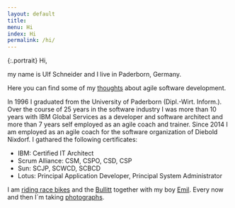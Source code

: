 ```yaml
---
layout: default
title: 
menu: Hi
index: Hi
permalink: /hi/
---
```


<div></div>
{:.portrait}
Hi,

my name is Ulf Schneider and I live in Paderborn, Germany.

Here you can find some of my [thoughts]({{site.url}}/thoughts) about agile software development.

In 1996 I graduated from the University of Paderborn (Dipl.-Wirt. Inform.). Over the course of 25 years in the software industry I was more than 10 years with IBM Global Services as a developer and software architect and more than 7 years self employed as an agile coach and trainer. Since 2014 I am employed as an agile coach for the software organization of Diebold Nixdorf. I gathared the following certificates:

- IBM: Certified IT Architect
- Scrum Alliance: CSM, CSPO, CSD, CSP
- Sun: SCJP, SCWCD, SCBCD
- Lotus: Principal Application Developer, Principal System Administrator

I am [riding race bikes]({{site.url}}/after-ride-party) and the [Bullitt]({{site.url}}/2016-10-02/) together with my boy [Emil]({{site.url}}/2016-09-25-2/). Every now and then I´m taking [photographs]({{site.url}}/photography).
